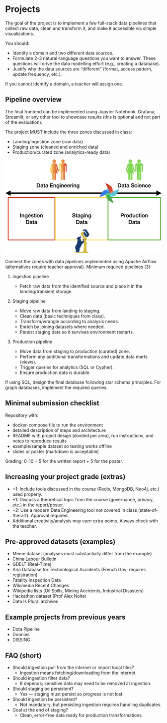# Projects

The goal of the project is to implement a few full-stack data pipelines that collect raw data, clean and transform it, and make it accessible via simple visualizations.

You should:
- Identify a domain and two different data sources.
- Formulate 2–3 natural-language questions you want to answer. These questions will drive the data modelling effort (e.g., creating a database).
- Justify why the data sources are “different” (format, access pattern, update frequency, etc.).

If you cannot identify a domain, a teacher will assign one.

## Pipeline overview

The final frontend can be implemented using Jupyter Notebook, Grafana, Streamlit, or any other tool to showcase results (this is optional and not part of the evaluation).

The project MUST include the three zones discussed in class:
- Landing/ingestion zone (raw data)
- Staging zone (cleaned and enriched data)
- Production/curated zone (analytics-ready data)

![image](images\pipeline_physical.png)

Connect the zones with data pipelines implemented using Apache Airflow (alternatives require teacher approval). Minimum required pipelines (3):

1. Ingestion pipeline
   - Fetch raw data from the identified source and place it in the landing/transient storage.

2. Staging pipeline
   - Move raw data from landing to staging.
   - Clean data (basic techniques from class).
   - Transform/wrangle according to analysis needs.
   - Enrich by joining datasets where needed.
   - Persist staging data so it survives environment restarts.

3. Production pipeline
   - Move data from staging to production (curated) zone.
   - Perform any additional transformations and update data marts (views).
   - Trigger queries for analytics (SQL or Cypher).
   - Ensure production data is durable.

If using SQL, design the final database following star schema principles. For graph databases, implement the required queries.

## Minimal submission checklist
Repository with:
- docker-compose file to run the environment
- detailed description of steps and architecture
- README with project design (divided per area), run instructions, and notes to reproduce results
- example/sample dataset so testing works offline
- slides or poster (markdown is acceptable)

Grading: 0–10 + 5 for the written report + 5 for the poster.

## Increasing your project grade (extras)
- +1: Include tools discussed in the course (Redis, MongoDB, Neo4j, etc.) used properly.
- +1: Discuss a theoretical topic from the course (governance, privacy, etc.) in the report/poster.
- +2: Use a modern Data Engineering tool not covered in class (state-of-the-art). Approval required.
- Additional creativity/analysis may earn extra points. Always check with the teacher.

## Pre-approved datasets (examples)
- Meme dataset (analyses must substantially differ from the example)
- China Labour Bulletin
- GDELT (Real-Time)
- Aria Database for Technological Accidents (French Gov; requires registration)
- Fatality Inspection Data
- Wikimedia Recent Changes
- Wikipedia lists (Oil Spills, Mining Accidents, Industrial Disasters)
- Hackathon dataset (Prof Alex Nolte)
- Data Is Plural archives

## Example projects from previous years
- Dota Pipeline
- Goonies
- DISSING

## FAQ (short)
- Should ingestion pull from the internet or import local files?
  - Ingestion means fetching/downloading from the internet.
- Should ingestion filter data?
  - It depends; sensitive data may need to be removed at ingestion.
- Should staging be persistent?
  - Yes — staging must persist so progress is not lost.
- Should ingestion be persistent?
  - Not mandatory, but persisting ingestion requires handling duplicates.
- Goal at the end of staging?
  - Clean, error-free data ready for production transformations.
